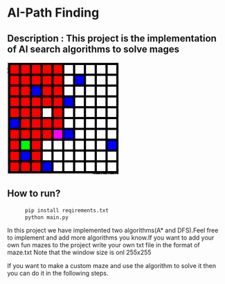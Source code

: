 # AI-Path Finding

## Description : This project is the implementation of AI search algorithms to solve mages

![image](./images/maze.PNG)

## How to run?
<pre>
	<code> pip install reqirements.txt </code>
	<code> python main.py</code>
</pre>

<p>In this project we have implemented two algorithms(A* and DFS).Feel free to implement and add more
algorithms you know.If you want to add your own fun mazes to the project write your own txt file in the format of maze.txt
Note that the window size is onl 255x255</p>

<p>
If you want to make a custom maze and use the algorithm to solve it then you can do it in the following steps.
</p>

